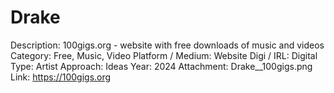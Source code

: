 # Drake

Description: 100gigs.org - website with free downloads of music and videos
Category: Free, Music, Video
Platform / Medium: Website
Digi / IRL: Digital
Type: Artist
Approach: Ideas
Year: 2024
Attachment: Drake__100gigs.png
Link: https://100gigs.org